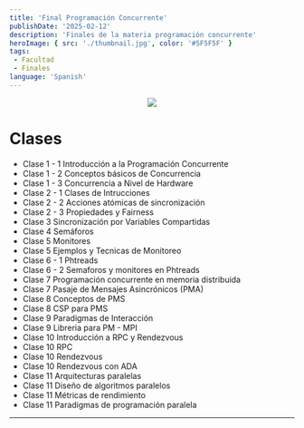 ```yaml
---
title: 'Final Programación Concurrente'
publishDate: '2025-02-12'
description: 'Finales de la materia programación concurrente'
heroImage: { src: './thumbnail.jpg', color: '#5F5F5F' }
tags: 
 - Facultad
 - Finales
language: 'Spanish'
---
```


<div align="center">
<img src="https://media0.giphy.com/media/v1.Y2lkPTc5MGI3NjExc3N6bmdxMno3ZXd2d205a2ZocGE5aWptZTZkdHhoNmZhbjYyajAwNyZlcD12MV9pbnRlcm5hbF9naWZfYnlfaWQmY3Q9Zw/l0KRxpBreHTHman2U/giphy.gif">

</div>

# Clases

- Clase 1 - 1 Introducción a la Programación Concurrente
- Clase 1 - 2 Conceptos básicos de Concurrencia
- Clase 1 - 3 Concurrencia a Nivel de Hardware
- Clase 2 - 1 Clases de Intrucciones
- Clase 2 - 2 Acciones atómicas de sincronización
- Clase 2 - 3 Propiedades y Fairness
- Clase 3 Sincronización por Variables Compartidas
- Clase 4 Semáforos 
- Clase 5 Monitores
- Clase 5 Ejemplos y Tecnicas de Monitoreo
- Clase 6 - 1 Phtreads
- Clase 6 - 2 Semaforos y monitores en Phtreads
- Clase 7 Programación concurrente en memoria distribuida
- Clase 7 Pasaje de Mensajes Asincrónicos (PMA)
- Clase 8 Conceptos de PMS
- Clase 8 CSP para PMS
- Clase 9 Paradigmas de Interacción
- Clase 9 Libreria para PM - MPI
- Clase 10 Introducción a RPC y Rendezvous
- Clase 10 RPC
- Clase 10 Rendezvous
- Clase 10 Rendezvous con ADA
- Clase 11 Arquitecturas paralelas
- Clase 11 Diseño de algoritmos paralelos
- Clase 11 Métricas de rendimiento
- Clase 11 Paradigmas de programación paralela







---

